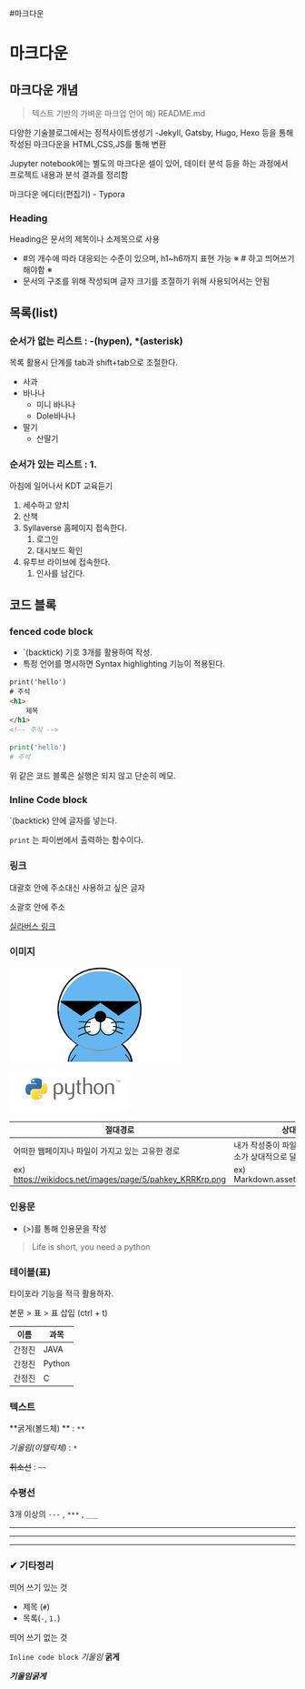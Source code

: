 #마크다운

# 마크다운

## 마크다운 개념

>  텍스트 기반의 가벼운 마크업 언어
> 예) README.md

다양한 기술블로그에서는 정적사이트생성기
-Jekyll, Gatsby, Hugo, Hexo 등을 통해 작성된 마크다운을 HTML,CSS,JS를 통해 변환

Jupyter notebook에는 별도의 마크다운 셀이 있어, 데이터 분석 등을 하는 과정에서 프로젝트 내용과 분석 결과를 정리함

마크다운 에디터(편집기) - Typora

### Heading

Heading은 문서의 제목이나 소제목으로 사용

- #의 개수에 따라 대응되는 수준이 있으며, h1~h6까지 표현 가능
※ # 하고 띄어쓰기 해야함 ※
- 문서의 구조를 위해 작성되며 글자 크기를 조절하기 위해 사용되어서는 안됨



## 목록(list)

### 순서가 없는 리스트 : -(hypen), *(asterisk)

목록 활용시 단계를 tab과 shift+tab으로 조절한다.

- 사과
- 바나나
  - 미니 바나나
  - Dole바나나
- 딸기
  - 산딸기

### 순서가 있는 리스트 : 1.

아침에 일어나서 KDT 교육듣기

1. 세수하고 양치
2. 산책
3. Syllaverse 홈페이지 접속한다.
   1. 로그인
   2. 대시보드 확인
4. 유투브 라이브에 접속한다.
   1. 인사를 남긴다.



## 코드 블록

### fenced code block

- `(backtick) 기호 3개를 활용하여 작성.
- 특정 언어를 명시하면 Syntax highlighting 기능이 적용된다.

```html
print('hello')
# 주석
<h1>
    제목
</h1>
<!-- 주석 -->
```

``` python
print('hello')
# 주석
```

위 같은 코드 블록은 실행은 되지 않고 단순히 메모.



### Inline Code block

`(backtick) 안에 글자를 넣는다.

`print` 는 파이썬에서 출력하는 함수이다.



### 링크

대괄호 안에 주소대신 사용하고 싶은 글자

소괄호 안에 주소

[실라버스 링크](https://syllaverse.com/courses/4)



### 이미지



![bono](Markdown.assets/bono.png)



![pyhonlogo](Markdown.assets/pyhonlogo.png)



| 절대경로                                                 | 상대경로                                                    |
| -------------------------------------------------------- | ----------------------------------------------------------- |
| 어떠한 웹페이지나 파일이 가지고 있는 고유한 경로         | 내가 작성중이 파일의 위치에 따라 주소가 상대적으로 달라진다 |
| ex) https://wikidocs.net/images/page/5/pahkey_KRRKrp.png | ex) Markdown.assets/pyhonlogo.png                           |



### 인용문

- (>)를 통해 인용문을 작성

> Life is short, you need a python



### 테이블(표)

타이포라 기능을 적극 활용하자.

본문 > 표 > 표 삽입 (ctrl + t)

| 이름   | 과목   |
| ------ | ------ |
| 간정진 | JAVA   |
| 간정진 | Python |
| 간정진 | C      |



### 텍스트

**굵게(볼드체) ** : `**`

*기울림(이텔릭체)* : `*`

~~취소선~~ : `~~`



### 수평선

3개 이상의 `---`  ,  `***`  ,  `___` 

---

***

___



### ✔ 기타정리

띄어 쓰기 있는 것

- 제목 (`#`)
- 목록(`-`, `1.`)

띄어 쓰기 없는 것

`Inline code block`  *기울임* **굵게**

***기울임굵게***


